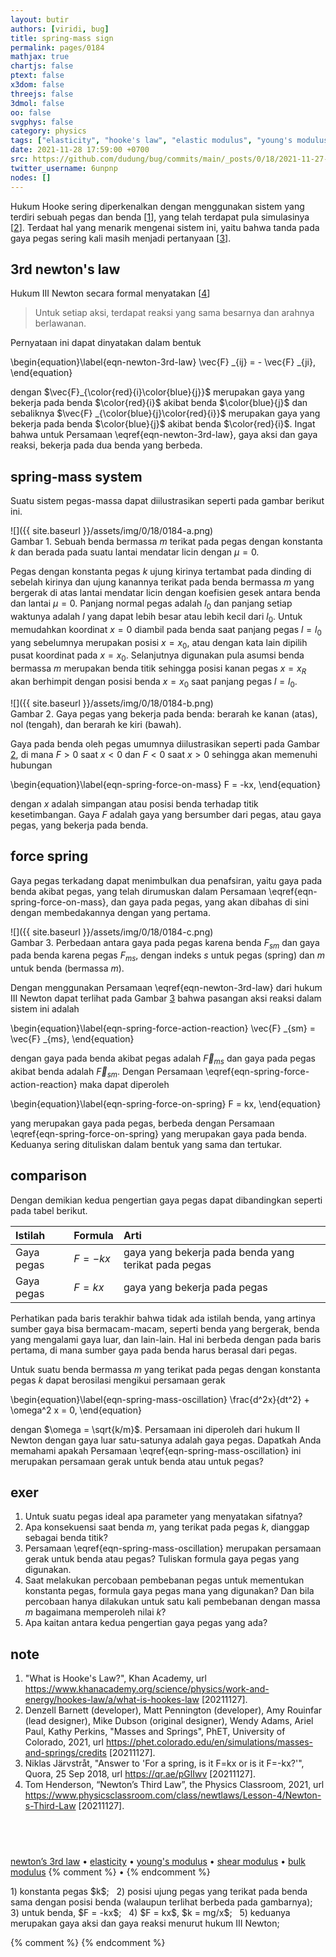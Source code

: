 ```yaml
---
layout: butir
authors: [viridi, bug]
title: spring-mass sign
permalink: pages/0184
mathjax: true
chartjs: false
ptext: false
x3dom: false
threejs: false
3dmol: false
oo: false
svgphys: false
category: physics
tags: ["elasticity", "hooke's law", "elastic modulus", "young's modulus", "spring", "mass"]
date: 2021-11-28 17:59:00 +0700
src: https://github.com/dudung/bug/commits/main/_posts/0/18/2021-11-27-spring-mass-sign.md
twitter_username: 6unpnp
nodes: []
---
```

Hukum Hooke sering diperkenalkan dengan menggunakan sistem yang terdiri sebuah pegas dan benda [[1](#r01)], yang telah terdapat pula simulasinya [[2](#r02)]. Terdaat hal yang menarik mengenai sistem ini, yaitu bahwa tanda pada gaya pegas sering kali masih menjadi pertanyaan [[3](#r03)].


## 3rd newton's law
Hukum III Newton secara formal menyatakan [[4](#r04)]

> Untuk setiap aksi, terdapat reaksi yang sama besarnya dan arahnya berlawanan.

Pernyataan ini dapat dinyatakan dalam bentuk

\begin{equation}\label{eqn-newton-3rd-law}
\vec{F} _{ij} = - \vec{F} _{ji},
\end{equation}

dengan $\vec{F}_{\color{red}{i}\color{blue}{j}}$ merupakan gaya yang bekerja pada benda $\color{red}{i}$ akibat benda $\color{blue}{j}$ dan sebaliknya $\vec{F} _{\color{blue}{j}\color{red}{i}}$ merupakan gaya yang bekerja pada benda $\color{blue}{j}$ akibat benda $\color{red}{i}$. Ingat bahwa untuk Persamaan \eqref{eqn-newton-3rd-law}, gaya aksi dan gaya reaksi, bekerja pada dua benda yang berbeda.


## spring-mass system
Suatu sistem pegas-massa dapat diilustrasikan seperti pada gambar berikut ini.

![]({{ site.baseurl }}/assets/img/0/18/0184-a.png) \
Gambar <a name="fig1">1</a>. Sebuah benda bermassa $m$ terikat pada pegas dengan konstanta $k$ dan berada pada suatu lantai mendatar licin dengan $\mu = 0$.

Pegas dengan konstanta pegas $k$ ujung kirinya tertambat pada dinding di sebelah kirinya dan ujung kanannya terikat pada benda bermassa $m$ yang bergerak di atas lantai mendatar licin dengan koefisien gesek antara benda dan lantai $\mu = 0$. Panjang normal pegas adalah $l_0$ dan panjang setiap waktunya adalah $l$ yang dapat lebih besar atau lebih kecil dari $l_0$. Untuk memudahkan koordinat $x = 0$ diambil pada benda saat panjang pegas $l =  l_0$ yang sebelumnya merupakan posisi $x = x_0$, atau dengan kata lain dipilih pusat koordinat pada $x = x_0$. Selanjutnya digunakan pula asumsi benda bermassa $m$ merupakan benda titik sehingga posisi kanan pegas $x = x_R$ akan berhimpit dengan posisi benda $x = x_0$ saat panjang pegas $l = l_0$.

![]({{ site.baseurl }}/assets/img/0/18/0184-b.png) \
Gambar <a name="fig2">2</a>. Gaya pegas yang bekerja pada benda: berarah ke kanan (atas), nol (tengah), dan berarah ke kiri (bawah).

Gaya pada benda oleh pegas umumnya diilustrasikan seperti pada Gambar [2](#fig2), di mana $F > 0$ saat $x < 0$ dan $F < 0$ saat $x > 0$ sehingga akan memenuhi hubungan

\begin{equation}\label{eqn-spring-force-on-mass}
F = -kx,
\end{equation}

dengan $x$ adalah simpangan atau posisi benda terhadap titik kesetimbangan. Gaya $F$ adalah gaya yang bersumber dari pegas, atau gaya pegas, yang bekerja pada benda.


## force spring
Gaya pegas terkadang dapat menimbulkan dua penafsiran, yaitu gaya pada benda akibat pegas, yang telah dirumuskan dalam Persamaan \eqref{eqn-spring-force-on-mass}, dan gaya pada pegas, yang akan dibahas di sini dengan membedakannya dengan yang pertama.

![]({{ site.baseurl }}/assets/img/0/18/0184-c.png) \
Gambar <a name="fig3">3</a>. Perbedaan antara gaya pada pegas karena benda $F_{sm}$ dan gaya pada benda karena pegas $F_{ms}$, dengan indeks $s$ untuk pegas (spring) dan $m$ untuk benda (bermassa $m$).

Dengan menggunakan Persamaan \eqref{eqn-newton-3rd-law} dari hukum III Newton dapat terlihat pada Gambar [3](#fig3) bahwa pasangan aksi reaksi dalam sistem ini adalah

\begin{equation}\label{eqn-spring-force-action-reaction}
\vec{F} _{sm} = \vec{F} _{ms}, 
\end{equation}

dengan gaya pada benda akibat pegas adalah $\vec{F} _{ms}$ dan gaya pada pegas akibat benda adalah $\vec{F} _{sm}$. Dengan Persamaan \eqref{eqn-spring-force-action-reaction} maka dapat diperoleh

\begin{equation}\label{eqn-spring-force-on-spring}
F = kx,
\end{equation}

yang merupakan gaya pada pegas, berbeda dengan Persamaan \eqref{eqn-spring-force-on-spring} yang merupakan gaya pada benda. Keduanya sering dituliskan dalam bentuk yang sama dan tertukar.


## comparison
Dengan demikian kedua pengertian gaya pegas dapat dibandingkan seperti pada tabel berikut.

Istilah | Formula | Arti
:- | :- | :-
Gaya pegas | $F = -kx$ | gaya yang bekerja pada benda yang terikat pada pegas
Gaya pegas | $F = kx$ | gaya yang bekerja pada pegas

Perhatikan pada baris terakhir bahwa tidak ada istilah benda, yang artinya sumber gaya bisa bermacam-macam, seperti benda yang bergerak, benda yang mengalami gaya luar, dan lain-lain. Hal ini berbeda dengan pada baris pertama, di mana sumber gaya pada benda harus berasal dari pegas.

Untuk suatu benda bermassa $m$ yang terikat pada pegas dengan konstanta pegas $k$ dapat berosilasi mengikui persamaan gerak

\begin{equation}\label{eqn-spring-mass-oscillation}
\frac{d^2x}{dt^2} + \omega^2 x = 0,
\end{equation}

dengan $\omega = \sqrt{k/m}$. Persamaan ini diperoleh dari hukum II Newton dengan gaya luar satu-satunya adalah gaya pegas. Dapatkah Anda memahami apakah Persamaan \eqref{eqn-spring-mass-oscillation} ini merupakan persamaan gerak untuk benda atau untuk pegas?


## exer
1. Untuk suatu pegas ideal apa parameter yang menyatakan sifatnya?
2. Apa konsekuensi saat benda $m$, yang terikat pada pegas $k$, dianggap sebagai benda titik?
3. Persamaan \eqref{eqn-spring-mass-oscillation} merupakan persamaan gerak untuk benda atau pegas? Tuliskan formula gaya pegas yang digunakan.
4. Saat melakukan percobaan pembebanan pegas untuk mementukan konstanta pegas, formula gaya pegas mana yang digunakan? Dan bila percobaan hanya dilakukan untuk satu kali pembebanan dengan massa $m$ bagaimana memperoleh nilai $k$?
5. Apa kaitan antara kedua pengertian gaya pegas yang ada?


## note
1. <a name="r01"></a>"What is Hooke's Law?", Khan Academy, url <https://www.khanacademy.org/science/physics/work-and-energy/hookes-law/a/what-is-hookes-law> [20211127].
2. <a name="r02"></a>Denzell Barnett (developer), Matt Pennington (developer), Amy Rouinfar (lead designer), Mike Dubson (original designer), Wendy Adams, Ariel Paul, Kathy Perkins, "Masses and Springs", PhET, University of Colorado, 2021, url <https://phet.colorado.edu/en/simulations/masses-and-springs/credits> [20211127].
3. <a name="r03"></a>Niklas Järvstråt, "Answer to 'For a spring, is it F=kx or is it F=-kx?'", Quora, 25 Sep 2018, url <https://qr.ae/pGlIwv> [20211127].
4. <a name="r03"></a>Tom Henderson, “Newton’s Third Law”, the Physics Classroom, 2021, url https://www.physicsclassroom.com/class/newtlaws/Lesson-4/Newton-s-Third-Law [20211127].


## &nbsp;
[newton’s 3rd law](0093.html) &bull; [elasticity](0180.html) &bull; [young's modulus](0181.html) &bull; [shear modulus](0182.html) &bull; [bulk modulus](0183.html)
{% comment %} []() &bull; []() {% endcomment %}


<ans>
1) konstanta pegas $k$; &nbsp;
2) posisi ujung pegas yang terikat pada benda sama dengan posisi benda (walaupun terlihat berbeda pada gambarnya); &nbsp;
3) untuk benda, $F = -kx$; &nbsp;
4) $F = kx$, $k = mg/x$; &nbsp;
5) keduanya merupakan gaya aksi dan gaya reaksi menurut hukum III Newton; &nbsp;
</ans>


{% comment %}
{% endcomment %}
